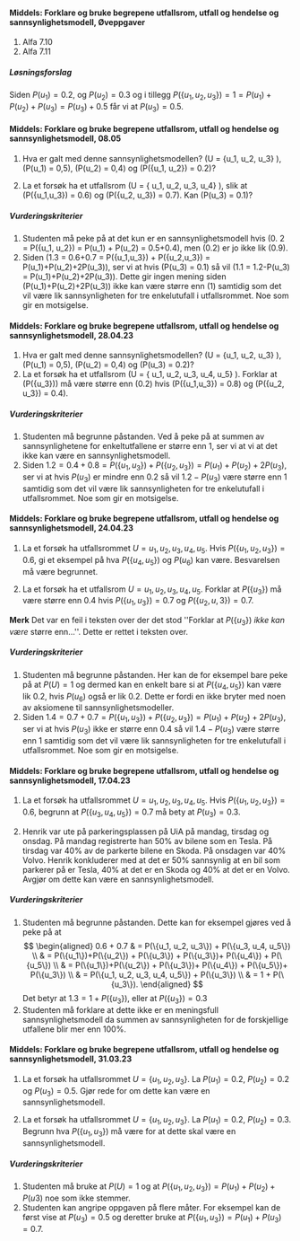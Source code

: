 #### Middels: Forklare og bruke begrepene utfallsrom, utfall og hendelse og sannsynlighetsmodell,  Øveppgaver

1. Alfa 7.10
2. Alfa 7.11

##### Løsningsforslag

Siden $P\left( u_{1} \right) = 0.2$, og $P\left( u_{2} \right) = 0.3$ og
i tillegg
$P(\left\{ u_{1},u_{2},u_{3}\} \right) = 1 = P\left( u_{1} \right) + P\left( u_{2} \right) + P\left( u_{3} \right) = P(u_{3})+0.5$
får vi at $P\left( u_{3} \right) = 0.5$.

#### Middels: Forklare og bruke begrepene utfallsrom, utfall og hendelse og sannsynlighetsmodell,  08.05

1. Hva er galt med denne sannsynlighetsmodellen? \(U = \{u_1, u_2, u_3\} \), \(P(u_1) = 0,5\), \(P(u_2) = 0,4\) og \(P(\{u_1, u_2\}) = 0.2\)?

2. La et forsøk ha et utfallsrom \(U = { u_1, u_2, u_3, u_4} \), slik at \(P(\{u_1,u_3\}) = 0.6\) og \(P(\{u_2, u_3\}) = 0.7\). Kan \(P(u_3) =  0.1\)?

##### Vurderingskriterier

1. Studenten må peke på at det kun er en sannsynlighetsmodell hvis \(0. 2 = P(\{u_1, u_2\}) = P(u_1) + P(u_2) = 0.5+0.4\), men \(0.2\) er jo ikke lik \(0.9\).
2. Siden \(1.3 = 0.6+0.7 = P(\{u_1,u_3\}) + P(\{u_2,u_3\}) = P(u_1)+P(u_2)+2P(u_3)\), ser vi at hvis \(P(u_3) = 0.1\) så vil \(1.1 = 1.2-P(u_3) = P(u_1)+P(u_2)+2P(u_3)\). Dette gir ingen mening siden \(P(u_1)+P(u_2)+2P(u_3)\) ikke kan være større enn \(1\) samtidig som det vil være lik sannsynligheten for tre enkelutufall i utfallsrommet. Noe som gir en motsigelse.

#### Middels: Forklare og bruke begrepene utfallsrom, utfall og hendelse og sannsynlighetsmodell,  28.04.23

1. Hva er galt med denne sannsynlighetsmodellen? \(U = \{u_1, u_2, u_3\} \), \(P(u_1) = 0,5\), \(P(u_2) = 0,4\) og \(P(u_3) = 0.2\)?
2. La et forsøk ha et utfallsrom \(U = { u_1, u_2, u_3, u_4, u_5} \). Forklar at \(P(\{u_3\})\) må være større enn \(0.2\) hvis \(P(\{u_1,u_3\}) = 0.8\) og \(P(\{u_2, u_3\}) = 0.4\).  

##### Vurderingskriterier

1. Studenten må begrunne påstanden. Ved å peke på at summen av sannsynlighetene for enkeltutfallene er større enn $1$, ser vi at vi at det ikke kan være en sannsynlighetsmodell.
2. Siden $1.2 = 0.4+0.8 = P(\{u_1,u_3\}) + P(\{u_2,u_3\}) = P(u_1)+P(u_2)+2P(u_3)$, ser vi at hvis $P(u_3)$ er mindre enn $0.2$ så vil $1.2-P(u_3)$ være større enn $1$ samtidig som det vil være lik sannsynligheten for tre enkelutufall i utfallsrommet. Noe som gir en motsigelse.

#### Middels: Forklare og bruke begrepene utfallsrom, utfall og hendelse og sannsynlighetsmodell,  24.04.23

1. La et forsøk ha utfallsrommet $U = { u_1, u_2, u_3, u_4, u_5}$. Hvis $P(\{u_1, u_2, u_3\}) = 0.6$, gi et eksempel på hva $P(\{u_4, u_5\})$ og $P(u_6)$ kan være. Besvarelsen må være begrunnet.

2. La et forsøk ha et utfallsrom $U = { u_1, u_2, u_3, u_4, u_5}$. Forklar at $P(\{u_3\})$ må være større enn $0.4$ hvis $P(\{u_1,u_3\}) = 0.7$ og $P(\{u_2, u,3\}) = 0.7$.  

**Merk** Det var en feil i teksten over der det stod ''Forklar at $P(\{u_3\})$ _ikke kan være_ større enn...''. Dette er rettet i teksten over.

##### Vurderingskriterier

1. Studenten må begrunne påstanden. Her kan de for eksempel bare peke på at $P(U) = 1$ og dermed kan en enkelt bare si at $P(\{u_4, u_5\})$ kan være lik $0.2$, hvis $P(u_6)$ også er lik $0.2$. Dette er fordi en ikke bryter med noen av aksiomene til sannsynlighetsmodeller.
2. Siden $1.4 = 0.7+0.7 = P(\{u_1,u_3\}) + P(\{u_2,u_3\}) = P(u_1)+P(u_2)+2P(u_3)$, ser vi at hvis $P(u_3)$ ikke er større enn $0.4$ så vil $1.4-P(u_3)$ være større enn $1$ samtidig som det vil være lik sannsynligheten for tre enkelutufall i utfallsrommet. Noe som gir en motsigelse.

#### Middels: Forklare og bruke begrepene utfallsrom, utfall og hendelse og sannsynlighetsmodell,  17.04.23

1. La et forsøk ha utfallsrommet $U = { u_1, u_2, u_3, u_4, u_5}$. Hvis $P(\{u_1, u_2, u_3\}) = 0.6$, begrunn at $P(\{u_3, u_4, u_5\}) = 0.7$ må bety at $P(u_3) = 0.3$.

2. Henrik var ute på parkeringsplassen på UiA på mandag, tirsdag og onsdag. På mandag registrerte han $50\%$ av bilene som en Tesla. På tirsdag var $40\%$ av de parkerte bilene en Skoda. På onsdagen var $40\%$ Volvo. Henrik konkluderer med at det er $50\%$ sannsynlig at en bil som parkerer på er Tesla, $40\%$ at det er en Skoda og $40\%$ at det er en Volvo. Avgjør om dette kan være en sannsynlighetsmodell.

##### Vurderingskriterier

1. Studenten må begrunne påstanden. Dette kan for eksempel gjøres ved å peke på at
$$
\begin{aligned}
0.6 + 0.7
& = P(\{u_1, u_2, u_3\}) + P(\{u_3, u_4, u_5\})
\\
& = P(\{u_1\})+P(\{u_2\}) + P(\{u_3\}) + P(\{u_3\})+ P(\{u_4\}) + P(\{u_5\})
\\
& = P(\{u_1\})+P(\{u_2\}) + P(\{u_3\})+ P(\{u_4\}) + P(\{u_5\})+ P(\{u_3\})
\\
& =
P(\{u_1, u_2, u_3, u_4, u_5\}) + P(\{u_3\})
\\
& = 1 + P(\{u_3\}).
\end{aligned}
$$
Det betyr at $1.3 = 1 + P(\{u_3\})$, eller at $P(\{u_3\}) = 0.3$
2. Studenten må forklare at dette ikke er en meningsfull sannsynlighetsmodell da summen av sannsynligheten for de forskjellige utfallene blir mer enn $100\%$.


#### Middels: Forklare og bruke begrepene utfallsrom, utfall og hendelse og sannsynlighetsmodell,  31.03.23

1. La et forsøk ha utfallsrommet $U = \{ u_1, u_2, u_3\}$. La $P(u_1) = 0.2$, $P(u_2) = 0.2$ og $P(u_3) = 0.5$. Gjør rede for om dette kan være en sannsynlighetsmodell.

2. La et forsøk ha utfallsrommet $U = \{ u_1, u_2, u_3\}$. La $P(u_1) = 0.2$, $P(u_2) = 0.3$. Begrunn hva $P(\{u_1, u_3\})$ må være for at dette skal være en sannsynlighetsmodell.

##### Vurderingskriterier

1. Studenten må bruke at $P(U) = 1$ og at $P(\{u_1,u_2,u_3\})= P(u_1)+P(u_2)+P(u3)$ noe som ikke stemmer.
2. Studenten kan angripe oppgaven på flere måter. For eksempel kan de først vise at $P(u_3) = 0.5$ og deretter bruke at $P(\{u_1,u_3\}) = P(u_1)+P(u_3) = 0.7$.

